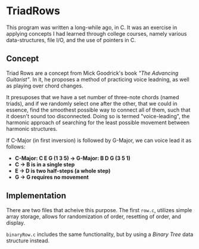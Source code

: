 # TriadRows
This program was written a long-while ago, in C. It was an exercise
in applying concepts I had learned through college courses, namely
various data-structures, file I/O, and the use of pointers in C.

## Concept
Triad Rows are a concept from Mick Goodrick's book *"The Advancing Guitarist"*.
In it, he proposes a method of practicing voice leadning, as well as playing over
chord changes. 

It presuposes that we have a set number of three-note chords (named triads), and 
if we randomly select one after the other, that we could in essence, find the
smoothest possible way to connect all of them, such that it doesn't sound too
disconnected. Doing so is termed "voice-leading", the harmonic approach of searching
for the least possible movement between harmonic structures.

If C-Major (in first inversion) is followed by G-Major, we can voice lead it as follows:

- **C-Major: C E G (1 3 5) -> G-Major: B D G (3 5 1)**
- **C -> B is in a single step**
- **E -> D is two half-steps (a whole step)**
- **G -> G requires no movement**

## Implementation
There are two files that acheive this purpose. The first `row.c`, utilizes simple 
array storage, allows for randomization of order, resetting of order, and display.

`binaryRow.c` includes the same functionality, but by using a *Binary Tree* data structure
instead.
